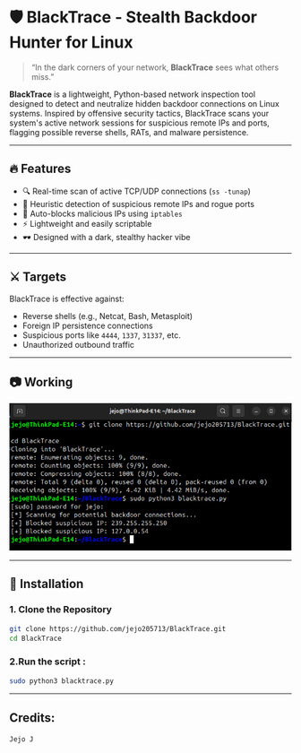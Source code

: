 # 🛡️ BlackTrace - Stealth Backdoor Hunter for Linux

> “In the dark corners of your network, **BlackTrace** sees what others miss.”

**BlackTrace** is a lightweight, Python-based network inspection tool designed to detect and neutralize hidden backdoor connections on Linux systems. Inspired by offensive security tactics, BlackTrace scans your system's active network sessions for suspicious remote IPs and ports, flagging possible reverse shells, RATs, and malware persistence.

---

## 🔥 Features

- 🔍 Real-time scan of active TCP/UDP connections (`ss -tunap`)
- 🧠 Heuristic detection of suspicious remote IPs and rogue ports
- 🔐 Auto-blocks malicious IPs using `iptables`
- ⚡ Lightweight and easily scriptable
- 🕶️ Designed with a dark, stealthy hacker vibe

---

## ⚔️ Targets

BlackTrace is effective against:

- Reverse shells (e.g., Netcat, Bash, Metasploit)
- Foreign IP persistence connections
- Suspicious ports like `4444`, `1337`, `31337`, etc.
- Unauthorized outbound traffic

---

## 📷 Working

![Working](https://github.com/jejo205713/BlackTrace/blob/main/working.png)

---

## 🚀 Installation

### 1. Clone the Repository

```bash
git clone https://github.com/jejo205713/BlackTrace.git
cd BlackTrace
```

### 2.Run the script :
```bash
sudo python3 blacktrace.py
```

---
## Credits:
```bash
Jejo J
```
